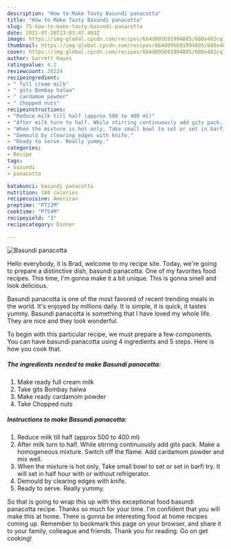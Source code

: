 ```yaml
---
description: "How to Make Tasty Basundi panacotta"
title: "How to Make Tasty Basundi panacotta"
slug: 75-how-to-make-tasty-basundi-panacotta
date: 2021-07-20T23:03:47.493Z
image: https://img-global.cpcdn.com/recipes/6b4d095b91994805/680x482cq70/basundi-panacotta-recipe-main-photo.jpg
thumbnail: https://img-global.cpcdn.com/recipes/6b4d095b91994805/680x482cq70/basundi-panacotta-recipe-main-photo.jpg
cover: https://img-global.cpcdn.com/recipes/6b4d095b91994805/680x482cq70/basundi-panacotta-recipe-main-photo.jpg
author: Garrett Hayes
ratingvalue: 4.2
reviewcount: 26224
recipeingredient:
- " full cream milk"
- " gits Bombay halwa"
- " cardamom powder"
- " Chopped nuts"
recipeinstructions:
- "Reduce milk till half (approx 500 to 400 ml)"
- "After milk turn to half. While stirring continuously add gits pack. Make a homogeneous mixture. Switch off the flame. Add cardamom powder and mix well."
- "When the mixture is hot only, Take small bowl to set or set in barfi try. It will set in half hour with or without refrigerator."
- "Demould by clearing edges with knife."
- "Ready to serve. Really yummy."
categories:
- Recipe
tags:
- basundi
- panacotta

katakunci: basundi panacotta 
nutrition: 184 calories
recipecuisine: American
preptime: "PT22M"
cooktime: "PT54M"
recipeyield: "3"
recipecategory: Dinner

---
```



![Basundi panacotta](https://img-global.cpcdn.com/recipes/6b4d095b91994805/680x482cq70/basundi-panacotta-recipe-main-photo.jpg)

Hello everybody, it is Brad, welcome to my recipe site. Today, we're going to prepare a distinctive dish, basundi panacotta. One of my favorites food recipes. This time, I'm gonna make it a bit unique. This is gonna smell and look delicious.

Basundi panacotta is one of the most favored of recent trending meals in the world. It's enjoyed by millions daily. It is simple, it is quick, it tastes yummy. Basundi panacotta is something that I have loved my whole life. They are nice and they look wonderful.




To begin with this particular recipe, we must prepare a few components. You can have basundi panacotta using 4 ingredients and 5 steps. Here is how you cook that.

<!--inarticleads1-->

##### The ingredients needed to make Basundi panacotta:

1. Make ready  full cream milk
1. Take  gits Bombay halwa
1. Make ready  cardamom powder
1. Take  Chopped nuts




<!--inarticleads2-->

##### Instructions to make Basundi panacotta:

1. Reduce milk till half (approx 500 to 400 ml)
1. After milk turn to half. While stirring continuously add gits pack. Make a homogeneous mixture. Switch off the flame. Add cardamom powder and mix well.
1. When the mixture is hot only, Take small bowl to set or set in barfi try. It will set in half hour with or without refrigerator.
1. Demould by clearing edges with knife.
1. Ready to serve. Really yummy.




So that is going to wrap this up with this exceptional food basundi panacotta recipe. Thanks so much for your time. I'm confident that you will make this at home. There is gonna be interesting food at home recipes coming up. Remember to bookmark this page on your browser, and share it to your family, colleague and friends. Thank you for reading. Go on get cooking!
